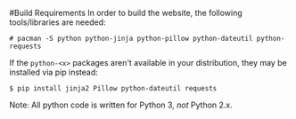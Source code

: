 #Build Requirements
In order to build the website, the following tools/libraries are needed:
```
# pacman -S python python-jinja python-pillow python-dateutil python-requests
```

If the `python-<x>` packages aren't available in your distribution, they may be
installed via pip instead:
```
$ pip install jinja2 Pillow python-dateutil requests
```

Note: All python code is written for Python 3, *not* Python 2.x.

